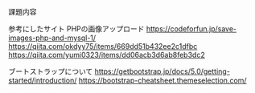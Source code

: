 課題内容



参考にしたサイト
PHPの画像アップロード
https://codeforfun.jp/save-images-php-and-mysql-1/
https://qiita.com/okdyy75/items/669dd51b432ee2c1dfbc
https://qiita.com/yumi0323/items/dd06acb3d6ab8feb3dc2

ブートストラップについて
https://getbootstrap.jp/docs/5.0/getting-started/introduction/
https://bootstrap-cheatsheet.themeselection.com/
